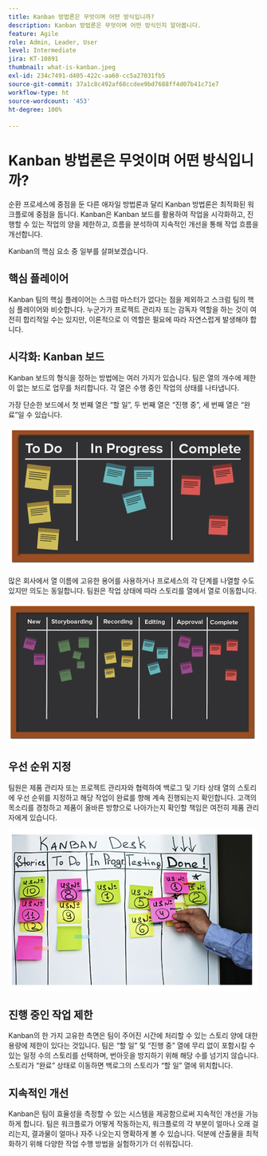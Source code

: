 ```yaml
---
title: Kanban 방법론은 무엇이며 어떤 방식입니까?
description: Kanban 방법론은 무엇이며 어떤 방식인지 알아봅니다.
feature: Agile
role: Admin, Leader, User
level: Intermediate
jira: KT-10891
thumbnail: what-is-kanban.jpeg
exl-id: 234c7491-d405-422c-aa60-cc5a27031fb5
source-git-commit: 37a1c8c492af68ccdee9bd7688ff4d07b41c71e7
workflow-type: ht
source-wordcount: '453'
ht-degree: 100%

---
```


# Kanban 방법론은 무엇이며 어떤 방식입니까?

순환 프로세스에 중점을 둔 다른 애자일 방법론과 달리 Kanban 방법론은 최적화된 워크플로에 중점을 둡니다. Kanban은 Kanban 보드를 활용하여 작업을 시각화하고, 진행할 수 있는 작업의 양을 제한하고, 흐름을 분석하여 지속적인 개선을 통해 작업 흐름을 개선합니다.


Kanban의 핵심 요소 중 일부를 살펴보겠습니다.



## 핵심 플레이어

Kanban 팀의 핵심 플레이어는 스크럼 마스터가 없다는 점을 제외하고 스크럼 팀의 핵심 플레이어와 비슷합니다. 누군가가 프로젝트 관리자 또는 감독자 역할을 하는 것이 여전히 합리적일 수는 있지만, 이론적으로 이 역할은 필요에 따라 자연스럽게 발생해야 합니다.

## 시각화: Kanban 보드

Kanban 보드의 형식을 정하는 방법에는 여러 가지가 있습니다. 팀은 열의 개수에 제한이 없는 보드로 업무를 처리합니다. 각 열은 수행 중인 작업의 상태를 나타냅니다.

가장 단순한 보드에서 첫 번째 열은 “할 일”, 두 번째 열은 “진행 중”, 세 번째 열은 “완료”일 수 있습니다.

![칠판과 스티커 메모](assets/agile4-01.png)

많은 회사에서 열 이름에 고유한 용어를 사용하거나 프로세스의 각 단계를 나열할 수도 있지만 의도는 동일합니다. 팀원은 작업 상태에 따라 스토리를 열에서 열로 이동합니다.

![칠판과 스티커 메모](assets/agile4-02.png)

## 우선 순위 지정

팀원은 제품 관리자 또는 프로젝트 관리자와 협력하여 백로그 및 기타 상태 열의 스토리에 우선 순위를 지정하고 해당 작업이 완료를 향해 계속 진행되는지 확인합니다. 고객의 목소리를 경청하고 제품이 올바른 방향으로 나아가는지 확인할 책임은 여전히 제품 관리자에게 있습니다.

![Kanban 화이트보드](assets/agile4-03.png)

## 진행 중인 작업 제한

Kanban의 한 가지 고유한 측면은 팀이 주어진 시간에 처리할 수 있는 스토리 양에 대한 용량에 제한이 있다는 것입니다. 팀은 “할 일” 및 “진행 중” 열에 무리 없이 포함시킬 수 있는 일정 수의 스토리를 선택하며, 번아웃을 방지하기 위해 해당 수를 넘기지 않습니다. 스토리가 “완료” 상태로 이동하면 백로그의 스토리가 “할 일” 열에 위치합니다.

## 지속적인 개선

Kanban은 팀이 효율성을 측정할 수 있는 시스템을 제공함으로써 지속적인 개선을 가능하게 합니다. 팀은 워크플로가 어떻게 작동하는지, 워크플로의 각 부분이 얼마나 오래 걸리는지, 결과물이 얼마나 자주 나오는지 명확하게 볼 수 있습니다. 덕분에 산출물을 최적화하기 위해 다양한 작업 수행 방법을 실험하기가 더 쉬워집니다.
